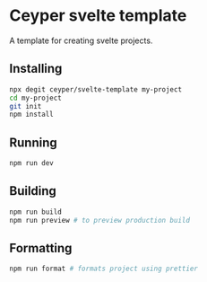 # Ceyper svelte template

A template for creating svelte projects.

## Installing

```bash
npx degit ceyper/svelte-template my-project
cd my-project
git init
npm install
```

## Running

```bash
npm run dev
```

## Building

```bash
npm run build
npm run preview # to preview production build
```

## Formatting

```bash
npm run format # formats project using prettier
```